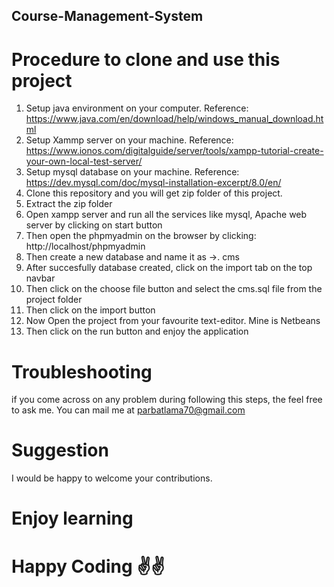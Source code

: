 ## Course-Management-System 

# Procedure to clone and use this project
1. Setup java environment on your computer. Reference: https://www.java.com/en/download/help/windows_manual_download.html
2. Setup Xammp server on your machine. Reference: https://www.ionos.com/digitalguide/server/tools/xampp-tutorial-create-your-own-local-test-server/
3. Setup mysql database on your machine. Reference: https://dev.mysql.com/doc/mysql-installation-excerpt/8.0/en/
4. Clone this repository and you will get zip folder of this project.
5. Extract the zip folder
6. Open xampp server and run all the services like mysql, Apache web server by clicking on start button
7. Then open the phpmyadmin on the browser by clicking:  http://localhost/phpmyadmin
8. Then create a new database and name it as ->.    cms
9. After succesfully database created, click on the import tab on the top navbar 
10. Then click on the choose file button and select the cms.sql file from the project folder
11. Then click on the import button
12. Now Open the project from your favourite text-editor. Mine is Netbeans
13. Then click on the run button and enjoy the application


# Troubleshooting
if you come across on any problem during following this steps, the feel free to ask me. You can mail me at parbatlama70@gmail.com


# Suggestion
I would be happy to welcome your contributions.




# Enjoy learning
# Happy Coding ✌️✌️
